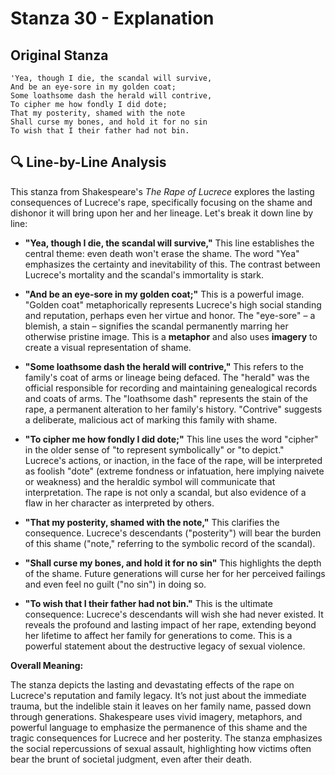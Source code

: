 # Stanza 30 - Explanation

## Original Stanza
```
'Yea, though I die, the scandal will survive,
And be an eye-sore in my golden coat;
Some loathsome dash the herald will contrive,
To cipher me how fondly I did dote;
That my posterity, shamed with the note
Shall curse my bones, and hold it for no sin
To wish that I their father had not bin.
```

## 🔍 Line-by-Line Analysis
This stanza from Shakespeare's *The Rape of Lucrece* explores the lasting consequences of Lucrece's rape, specifically focusing on the shame and dishonor it will bring upon her and her lineage. Let's break it down line by line:

* **"Yea, though I die, the scandal will survive,"**  This line establishes the central theme: even death won't erase the shame.  The word "Yea" emphasizes the certainty and inevitability of this.  The contrast between Lucrece's mortality and the scandal's immortality is stark.

* **"And be an eye-sore in my golden coat;"** This is a powerful image.  "Golden coat" metaphorically represents Lucrece's high social standing and reputation, perhaps even her virtue and honor. The "eye-sore" – a blemish, a stain – signifies the scandal permanently marring her otherwise pristine image. This is a **metaphor** and also uses **imagery** to create a visual representation of shame.

* **"Some loathsome dash the herald will contrive,"** This refers to the family's coat of arms or lineage being defaced. The "herald" was the official responsible for recording and maintaining genealogical records and coats of arms. The "loathsome dash" represents the stain of the rape, a permanent alteration to her family's history.  "Contrive" suggests a deliberate, malicious act of marking this family with shame.

* **"To cipher me how fondly I did dote;"** This line uses the word "cipher" in the older sense of "to represent symbolically" or "to depict."  Lucrece's actions, or inaction, in the face of the rape, will be interpreted as foolish "dote" (extreme fondness or infatuation, here implying naivete or weakness) and the heraldic symbol will communicate that interpretation.  The rape is not only a scandal, but also evidence of a flaw in her character as interpreted by others.

* **"That my posterity, shamed with the note,"** This clarifies the consequence. Lucrece's descendants ("posterity") will bear the burden of this shame ("note," referring to the symbolic record of the scandal).

* **"Shall curse my bones, and hold it for no sin"**  This highlights the depth of the shame. Future generations will curse her for her perceived failings and even feel no guilt ("no sin") in doing so.

* **"To wish that I their father had not bin."**  This is the ultimate consequence:  Lucrece's descendants will wish she had never existed. It reveals the profound and lasting impact of her rape, extending beyond her lifetime to affect her family for generations to come.  This is a powerful statement about the destructive legacy of sexual violence.


**Overall Meaning:**

The stanza depicts the lasting and devastating effects of the rape on Lucrece's reputation and family legacy. It’s not just about the immediate trauma, but the indelible stain it leaves on her family name, passed down through generations.  Shakespeare uses vivid imagery, metaphors, and powerful language to emphasize the permanence of this shame and the tragic consequences for Lucrece and her posterity.  The stanza emphasizes the social repercussions of sexual assault, highlighting how victims often bear the brunt of societal judgment, even after their death.
